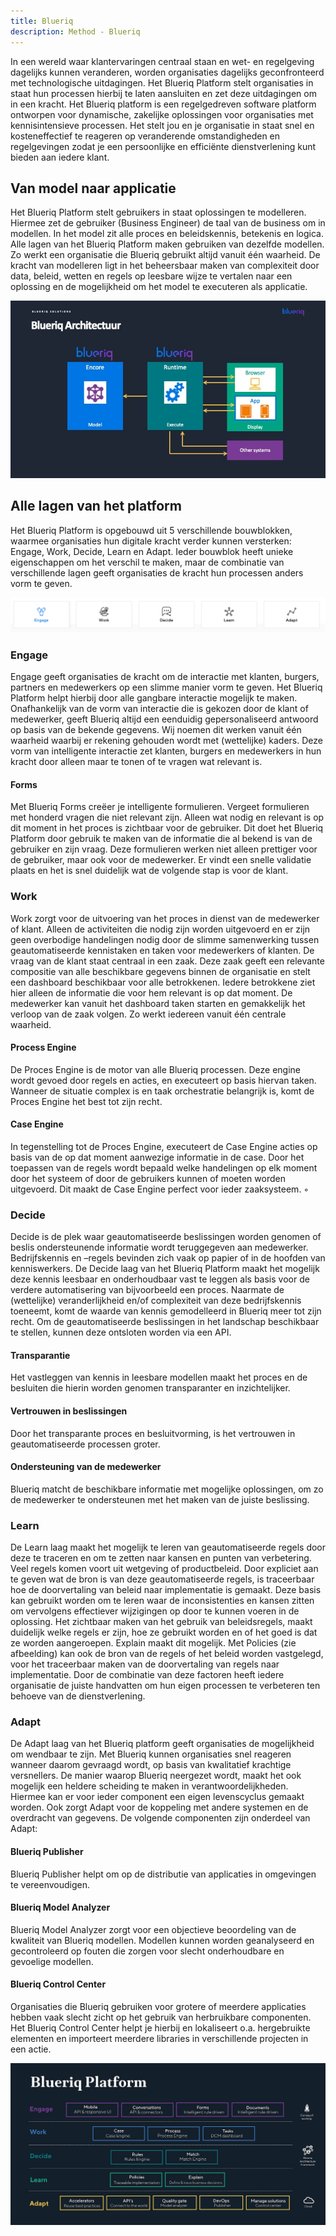 ```yaml
---
title: Blueriq
description: Method - Blueriq
---
```


In een wereld waar klantervaringen centraal staan en wet- en regelgeving dagelijks kunnen veranderen, worden organisaties dagelijks geconfronteerd met technologische uitdagingen. Het Blueriq Platform stelt organisaties in staat hun processen hierbij te laten aansluiten en zet deze uitdagingen om in een kracht. Het Blueriq platform is een regelgedreven software platform ontworpen voor dynamische, zakelijke oplossingen voor organisaties met kennisintensieve processen. Het stelt jou en je organisatie in staat snel en kosteneffectief te reageren op veranderende omstandigheden en regelgevingen zodat je een persoonlijke en efficiënte dienstverlening kunt bieden aan iedere klant.

## Van model naar applicatie
Het Blueriq Platform stelt gebruikers in staat oplossingen te modelleren. Hiermee zet de gebruiker (Business Engineer) de taal van de business om in modellen. In het model zit alle proces en beleidskennis, betekenis en logica. Alle lagen van het Blueriq Platform maken gebruiken van dezelfde modellen. Zo werkt een organisatie die Blueriq gebruikt altijd vanuit één waarheid. De kracht van modelleren ligt in het beheersbaar maken van complexiteit door data, beleid, wetten en regels op leesbare wijze te vertalen naar een oplossing en de mogelijkheid om het model te executeren als applicatie.

![Blueriq Platform Architectuur](../../static/img/blueriq-1.jpg)

## Alle lagen van het platform
Het Blueriq Platform is opgebouwd uit 5 verschillende bouwblokken, waarmee organisaties hun digitale kracht verder kunnen versterken: Engage, Work, Decide, Learn en Adapt. Ieder bouwblok heeft unieke eigenschappen om het verschil te maken, maar de combinatie van verschillende lagen geeft organisaties de kracht hun processen anders vorm te geven.

![lagen platform](../../static/img/blueriq-2.png)

### Engage
Engage geeft organisaties de kracht om de interactie met klanten, burgers, partners en medewerkers op een slimme manier vorm te geven. Het Blueriq Platform helpt hierbij door alle gangbare interactie mogelijk te maken. Onafhankelijk van de vorm van interactie die is gekozen door de klant of medewerker, geeft Blueriq altijd een eenduidig gepersonaliseerd antwoord op basis van de bekende gegevens. Wij noemen dit werken vanuit één waarheid waarbij er rekening gehouden wordt met (wettelijke) kaders. Deze vorm van intelligente interactie zet klanten, burgers en medewerkers in hun kracht door alleen maar te tonen of te vragen wat relevant is.

#### Forms
Met Blueriq Forms creëer je intelligente formulieren. Vergeet formulieren met honderd vragen die niet relevant zijn. Alleen wat nodig en relevant is op dit moment in het proces is zichtbaar voor de gebruiker. Dit doet het Blueriq Platform door gebruik te maken van de informatie die al bekend is van de gebruiker en zijn vraag. Deze formulieren werken niet alleen prettiger voor de gebruiker, maar ook voor de medewerker. Er vindt een snelle validatie plaats en het is snel duidelijk wat de volgende stap is voor de klant.

### Work
Work zorgt voor de uitvoering van het proces in dienst van de medewerker of klant. Alleen de activiteiten die nodig zijn worden uitgevoerd en er zijn geen overbodige handelingen nodig door de slimme samenwerking tussen geautomatiseerde kennistaken en taken voor medewerkers of klanten. De vraag van de klant staat centraal in een zaak. Deze zaak geeft een relevante compositie van alle beschikbare gegevens binnen de organisatie en stelt een dashboard beschikbaar voor alle betrokkenen. Iedere betrokkene ziet hier alleen de informatie die voor hem relevant is op dat moment. De medewerker kan vanuit het dashboard taken starten en gemakkelijk het verloop van de zaak volgen. Zo werkt iedereen vanuit één centrale waarheid.

#### Process Engine
De Proces Engine is de motor van alle Blueriq processen. Deze engine wordt gevoed door regels en acties, en executeert op basis hiervan taken. Wanneer de situatie complex is en taak orchestratie belangrijk is, komt de Proces Engine het best tot zijn recht.

#### Case Engine
In tegenstelling tot de Proces Engine, executeert de Case Engine acties op basis van de op dat moment aanwezige informatie in de case. Door het toepassen van de regels wordt bepaald welke handelingen op elk moment door het systeem of door de gebruikers kunnen of moeten worden uitgevoerd. Dit maakt de Case Engine perfect voor ieder zaaksysteem.
        ◦ 
### Decide
Decide is de plek waar geautomatiseerde beslissingen worden genomen of beslis ondersteunende informatie wordt teruggegeven aan medewerker. Bedrijfskennis en –regels bevinden zich vaak op papier of in de hoofden van kenniswerkers. De Decide laag van het Blueriq Platform maakt het mogelijk deze kennis leesbaar en onderhoudbaar vast te leggen als basis voor de verdere automatisering van bijvoorbeeld een proces. Naarmate de (wettelijke) veranderlijkheid en/of complexiteit van deze bedrijfskennis toeneemt, komt de waarde van kennis gemodelleerd in Blueriq meer tot zijn recht. Om de geautomatiseerde beslissingen in het landschap beschikbaar te stellen, kunnen deze ontsloten worden via een API.

#### Transparantie
Het vastleggen van kennis in leesbare modellen maakt het proces en de besluiten die hierin worden genomen transparanter en inzichtelijker.

#### Vertrouwen in beslissingen
Door het transparante proces en besluitvorming, is het vertrouwen in geautomatiseerde processen groter.

#### Ondersteuning van de medewerker
Blueriq matcht de beschikbare informatie met mogelijke oplossingen, om zo de medewerker te ondersteunen met het maken van de juiste beslissing.

### Learn
De Learn laag maakt het mogelijk te leren van geautomatiseerde regels door deze te traceren en om te zetten naar kansen en punten van verbetering. Veel regels komen voort uit wetgeving of productbeleid. Door expliciet aan te geven wat de bron is van deze geautomatiseerde regels, is traceerbaar hoe de doorvertaling van beleid naar implementatie is gemaakt. Deze basis kan gebruikt worden om te leren waar de inconsistenties en kansen zitten om vervolgens effectiever wijzigingen op door te kunnen voeren in de oplossing.
Het zichtbaar maken van het gebruik van beleidsregels, maakt duidelijk welke regels er zijn, hoe ze gebruikt worden en of het goed is dat ze worden aangeroepen. Explain maakt dit mogelijk. Met Policies (zie afbeelding) kan ook de bron van de regels of het beleid worden vastgelegd, voor het traceerbaar maken van de doorvertaling van regels naar implementatie. Door de combinatie van deze factoren heeft iedere organisatie de juiste handvatten om hun eigen processen te verbeteren ten behoeve van de dienstverlening.

### Adapt
De Adapt laag van het Blueriq platform geeft organisaties de mogelijkheid om wendbaar te zijn. Met Blueriq kunnen organisaties snel reageren wanneer daarom gevraagd wordt, op basis van kwalitatief krachtige versnellers. De manier waarop Blueriq neergezet wordt, maakt het ook mogelijk een heldere scheiding te maken in verantwoordelijkheden. Hiermee kan er voor ieder component een eigen levenscyclus gemaakt worden. Ook zorgt Adapt voor de koppeling met andere systemen en de overdracht van gegevens.
De volgende componenten zijn onderdeel van Adapt:

#### Blueriq Publisher
Blueriq Publisher helpt om op de distributie van applicaties in omgevingen te vereenvoudigen.

#### Blueriq Model Analyzer
Blueriq Model Analyzer zorgt voor een objectieve beoordeling van de kwaliteit van Blueriq modellen. Modellen kunnen worden geanalyseerd en gecontroleerd op fouten die zorgen voor slecht onderhoudbare en gevoelige modellen.

#### Blueriq Control Center
Organisaties die Blueriq gebruiken voor grotere of meerdere applicaties hebben vaak slecht zicht op het gebruik van herbruikbare componenten. Het Blueriq Control Center helpt je hierbij en lokaliseert o.a. hergebruikte elementen en importeert meerdere libraries in verschillende projecten in een actie.

![overzicht blueriq platform](../../static/img/blueriq-3.png)

